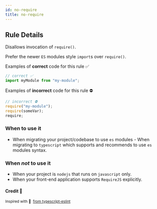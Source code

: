 ```yaml
---
id: no-require
title: no-require
---
```


## Rule Details

Disallows invocation of `require()`.

Prefer the newer `ES` modules style `import`s over `require()`.

Examples of **correct** code for this rule ✅

```typescript
// correct ✅
import myModule from "my-module";
```

Examples of **incorrect** code for this rule ⛔️

```typescript
// incorrect ⛔️
require("my-module");
require(someVar);
require;
```

### When to use it

- When migrating your project/codebase to use `es` modules - When migrating to `typescript` which supports and recommends to use `es` modules syntax.

### When _not_ to use it

- When your project is `nodejs` that runs on `javascript` only.
- When your front-end application supports `RequireJS` explicitly.

#### Credit 🙏

<sup>

Inspired with 💜 &nbsp;[from typescript-eslint](https://github.com/typescript-eslint/typescript-eslint/blob/main/packages/eslint-plugin/docs/rules/no-require-imports.md)

</sup>
